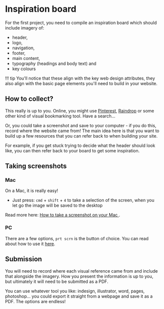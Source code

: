 # Inspiration board 

For the first project, you need to compile an inspiration board which should include imagery of:

*   header, 
*   logo, 
*   navigation, 
*   footer, 
*   main content, 
*   typography (headings and body text) and 
*   key colours

!!! tip
    You'll notice that these align with the key web design attributes, they also align with the basic page elements you'll need to build in your website. 

## How to collect?

This really is up to you. Online, you might use [Pinterest](http://pinterest.com), [Raindrop](https://raindrop.io/) or some other kind of visual bookmarking tool. Have a search...

Or, you could take a screenshot and save to your computer - if you do this, record where the website came from! The main idea here is that you want to build up a few resources that you can refer back to when building your site. 

For example, if you get stuck trying to decide what the header should look like, you can then refer back to your board to get some inspiration.

## Taking screenshots

### Mac
On a Mac, it is really easy! 

*   Just press: `cmd` + `shift` + `4` to take a selection of the screen, when you let go the image will be saved to the desktop

Read more here: [How to take a screenshot on your Mac
](https://support.apple.com/en-au/HT201361).


### PC

There are a few options, `prt scrn` is the button of choice. You can read about how to use it [here](https://www.digitaltrends.com/computing/how-to-take-a-screenshot-on-pc/).




## Submission

You will need to record where each visual reference came from and include that alongside the imagery. How you present the information is up to you, but ultimately it will need to be submitted as a PDF.

You can use whatever tool you like: indesign, illustrator, word, pages, photoshop... you could export it straight from a webpage and save it as a PDF. The options are endless!

